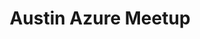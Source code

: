 ---
state: TX
region: ATX
title: Austin Azure Meetup
group_url: https://www.meetup.com/azureaustin/
---